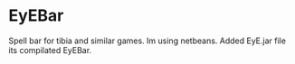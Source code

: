 # EyEBar
Spell bar for tibia and similar games.
Im using netbeans.
Added EyE.jar file its compilated EyEBar.

